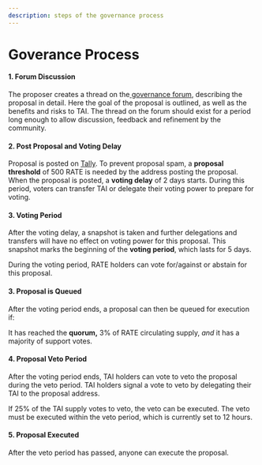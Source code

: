 ```yaml
---
description: steps of the governance process
---
```


# Goverance Process

#### 1. Forum Discussion

The proposer creates a thread on the[ governance forum](https://gov.tai.money), describing the proposal in detail. Here the goal of the proposal is outlined, as well as the benefits and risks to TAI. The thread on the forum should exist for a period long enough to allow discussion, feedback and refinement by the community.

#### 2. Post Proposal and Voting Delay

Proposal is posted on [Tally](https://www.tally.xyz/gov/tai). To prevent proposal spam, a **proposal threshold** of 500 RATE is needed by the address posting the proposal. When the proposal is posted, a **voting delay** of 2 days starts. During this period, voters can transfer TAI or delegate their voting power to prepare for voting.

#### 3. Voting Period

After the voting delay, a snapshot is taken and further delegations and transfers will have no effect on voting power for this proposal. This snapshot marks the beginning of the **voting period**, which lasts for 5 days.&#x20;

During the voting period, RATE holders can vote for/against or abstain for this proposal.&#x20;

#### 3. Proposal is Queued

After the voting period ends, a proposal can then be queued for execution if:

It has reached the **quorum,** 3% of RATE circulating supply, _and_ it has a majority of support votes.

#### 4. Proposal Veto Period

After the voting period ends, TAI holders can vote to veto the proposal during the veto period. TAI holders signal a vote to veto by delegating their TAI to the proposal address.

If  25% of the TAI supply votes to veto, the veto can be executed.  The veto must be executed within the veto period, which is currently set to 12 hours.

#### 5. Proposal Executed

After the veto period has passed, anyone can execute the proposal.
